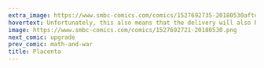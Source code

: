 ```yaml
---
extra_image: https://www.smbc-comics.com/comics/1527692735-20180530after.png
hovertext: Unfortunately, this also means that the delivery will also be about 6 months late.
image: https://www.smbc-comics.com/comics/1527692721-20180530.png
next_comic: upgrade
prev_comic: math-and-war
title: Placenta
---
```



